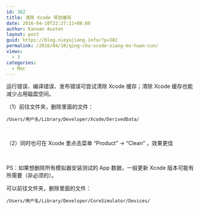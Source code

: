 ```yaml
---
id: 382
title: 清除 Xcode 项目缓存
date: 2016-04-10T22:27:11+08:00
author: Kanaan Austen
layout: post
guid: https://blog.nieyujiang.info/?p=382
permalink: /2016/04/10/qing-chu-xcode-xiang-mu-huan-cun/
views:
  - 3
categories:
  - Mac
---
```

<!--wp-compress-html-->

<!--wp-compress-html no compression-->

运行错误、编译错误、发布错误可尝试清除 Xcode 缓存；清除 Xcode 缓存也能减少占用磁盘空间。

（1）前往文件夹，删除里面的文件：

<pre class="prettyprint" ><code>/Users/用户名/Library/Developer/Xcode/DerivedData/
</code></pre>

 
  
（2）同时也可在 Xcode 里点击菜单 “Product” -> “Clean” ，效果更佳
  
 
  
PS：如果想删除所有模拟器安装测试的 App 数据，一般更新 Xcode 版本可能有所需要（非必须的）。
  
可以前往文件夹，删除里面的文件：

<pre class="prettyprint" ><code>/Users/用户名/Library/Developer/CoreSimulator/Devices/
</code></pre>

<!--wp-compress-html no compression-->

<!--wp-compress-html-->